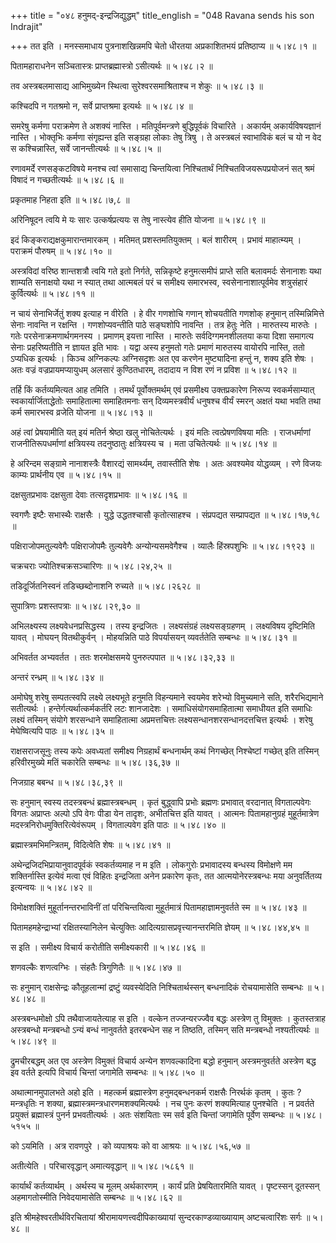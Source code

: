 +++
title = "०४८ हनुमद्-इन्द्रजिद्युद्धम्"
title_english = "048 Ravana sends his son Indrajit"

+++
तत इति । मनस्समाधाय पुत्रनाशखिन्नमपि चेतो धीरतया अप्रकाशितभयं प्रतिष्ठाप्य  ॥  ५।४८।१  ॥   

  

पितामहाराधनेन सञ्चितास्त्रः प्राप्तब्रह्मास्त्रो ऽसीत्यर्थः  ॥  ५।४८।२  ॥   

  

तव अस्त्रबलमासाद्य आभिमुख्येन स्थित्वा सुरेश्वरसमाश्रिताश्च न शेकुः  ॥  ५।४८।३  ॥   

  

कश्चिदपि न गतश्रमो न, सर्वे प्राप्तश्रमा इत्यर्थः  ॥  ५।४८।४  ॥   

  

समरेषु कर्मणा पराक्रमेण ते अशक्यं नास्ति । मतिपूर्वमन्त्रणे बुद्धिपूर्वकं विचारिते । अकार्यम् अकार्यविषयज्ञानं नास्ति । भोक्तृभिः कर्मणा संगृह्यन्त इति सङ्ग्रहा लोकाः तेषु त्रिषु । ते अस्त्रबलं स्वाभाविकं बलं च यो न वेद स कश्चिन्नास्ति, सर्वे जानन्तीत्यर्थः  ॥  ५।४८।५  ॥   

  

रणावमर्दे रणसङ्कटविषये मनश्च त्वां समासाद्य चिन्तयित्वा निश्चितार्थं निश्चितविजयरूपप्रयोजनं सत् श्रमं विषादं न गच्छतीत्यर्थः  ॥  ५।४८।६  ॥   

  

प्रकृतमाह निहता इति  ॥  ५।४८।७,८  ॥   

  

अरिनिषूदन त्वयि मे यः सारः उत्कर्षप्रत्ययः स तेषु नास्त्येव हीति योजना  ॥  ५।४८।९  ॥   

  

इदं किङ्कराद्यक्षकुमारान्तमारकम् । मतिमत् प्रशस्तमतियुक्तम् । बलं शारीरम् । प्रभावं माहात्म्यम् । पराक्रमं पौरुषम्  ॥  ५।४८।१०  ॥   

  

अस्त्रविदां वरिष्ठ शान्तशत्रौ त्वयि गते इतो निर्गते, सन्निकृष्टे हनुमत्समीपं प्राप्ते सति बलावमर्दः सेनानाशः यथा शाम्यति सनाक्षयो यथा न स्यात् तथा आत्मबलं परं च समीक्ष्य समारभस्व, स्वसेनानाशात्पूर्वमेव शत्रुसंहारं कुर्वित्यर्थः  ॥  ५।४८।११  ॥   

  

न चायं सेनाभिर्जेतुं शक्य इत्याह न वीरेति । हे वीर गणशोचि गणान् शोचयतीति गणशोक् हनुमान् तस्मिन्निमित्ते सेनाः नावन्ति न रक्षन्ति । गणशोप्यवन्तीति पाठे सङ्घशोपि नावन्ति । तत्र हेतुः नेति । मारुतस्य मारुतेः । गतेः परसेनाक्रमणार्थगमनस्य । प्रमाणम् इयत्ता नास्ति । मारुतेः सर्वदिग्गमनशीलतया कया दिशा समागत्य सेनाः प्रहरिष्यतीति न ज्ञायत इति भावः । यद्वा अस्य हनुमतो गतेः प्रमाणं मारुतस्य वायोरपि नास्ति, ततो ऽप्यधिक इत्यर्थः । किञ्च अग्निकल्पः अग्निसदृशः अत एव करणेन मुष्ट्यादिना हन्तुं न, शक्य इति शेषः । अतः वज्रं वज्रप्रायमप्यायुधम् अलसारं कुण्ठितधारम्, तदादाय न विश रणं न प्रविश  ॥  ५।४८।१२  ॥   

  

तर्हि किं कर्तव्यमित्यत आह तमिति । तमर्थं पूर्वोक्तमर्थम् एवं प्रसमीक्ष्य उक्तप्रकारेण निरूप्य स्वकर्मसाम्यात् स्वकार्यार्जिताद्धेतोः समाहितात्मा समाहितमनाः सन् दिव्यमस्त्रवीर्यं धनुषश्च वीर्यं स्मरन् अक्षतं यथा भवति तथा कर्म समारभस्व व्रजेति योजना  ॥  ५।४८।१३  ॥   

  

अहं त्वां प्रेषयामीति यत् इयं मतिर्न श्रेष्ठा खलु नोचितेत्यर्थः । इयं मतिः त्वत्प्रेषणविषया मतिः । राजधर्माणां राजनीतिरूपधर्माणां क्षत्रियस्य तदनुष्ठातुः क्षत्रियस्य च । मता उचितेत्यर्थः  ॥  ५।४८।१४  ॥   

  

हे अरिन्दम सङ्ग्रामे नानाशस्त्रैः वैशारद्यं सामर्थ्यम्, तवास्तीति शेषः । अतः अवश्यमेव योद्धव्यम् । रणे विजयः काम्यः प्रार्थनीय एव  ॥  ५।४८।१५  ॥   

  

दक्षसुतप्रभावः दक्षसुता देवाः तत्सदृशप्रभावः  ॥  ५।४८।१६  ॥   

  

स्वगणैः इष्टैः सभास्थैः राक्षसैः । युद्धे उद्धतश्चासौ कृतोत्साहश्च । संप्रपद्यत सम्प्रापद्यत  ॥  ५।४८।१७,१८  ॥   

  

पक्षिराजोपमतुल्यवेगैः पक्षिराजोपमैः तुल्यवेगैः अन्योन्यसमवेगैश्च । व्यालैः हिंस्रपशुभिः  ॥  ५।४८।१९२३  ॥   

  

चक्रचराः ज्योतिश्चक्रसञ्चारिणः  ॥  ५।४८।२४,२५  ॥   

  

तडिदूर्जितनिस्वनं तडिच्छब्दोनाशनि रुच्यते  ॥  ५।४८।२६२८  ॥   

  

सुपात्रिणः प्रशस्तपत्राः  ॥  ५।४८।२९,३०  ॥   

  

अभिलक्ष्यस्य लक्ष्यवेधनप्रसिद्धस्य । तस्य इन्द्रजितः । लक्ष्यसंग्रहं लक्ष्यसङ्ग्रहणम् । लक्ष्यविषय दृष्टिमिति यावत् । मोघयन् वितथीकुर्वन् । मोहयन्निति पाठे विपर्यासयन् व्यवर्ततेति सम्बन्धः  ॥  ५।४८।३१  ॥   

  

अभिवर्तत अभ्यवर्तत । ततः शरमोक्षसमये पुनरुत्पपात  ॥  ५।४८।३२,३३  ॥   

  

अन्तरं रन्ध्रम्  ॥  ५।४८।३४  ॥   

  

अमोघेषु शरेषु सम्पतत्स्वपि लक्ष्ये लक्ष्यभूते हनुमति विहन्यमाने स्वयमेव शरेभ्यो विमुच्यमाने सति, शरैरभिद्यमाने सतीत्यर्थः । हन्तेर्गत्यर्थात्कर्मकर्तरि लटः शानजादेशः । समाधिसंयोगसमाहितात्मा समाधीयत इति समाधिः लक्ष्यं तस्मिन् संयोगे शरसन्धाने समाहितात्मा अप्रमत्तचित्तः लक्ष्यसन्धानशरसन्धानदत्तचित्त इत्यर्थः । शरेषु मेघेष्वित्यपि पाठः  ॥  ५।४८।३५  ॥   

  

राक्षसराजसूनुः तस्य कपेः अवध्यतां समीक्ष्य निग्रहार्थं बन्धनार्थम् कथं निगच्छेत् निश्चेष्टां गच्छेत् इति तस्मिन् हरिवीरमुख्ये मतिं चकारेति सम्बन्धः  ॥  ५।४८।३६,३७  ॥   

  

निजग्राह बबन्ध  ॥  ५।४८।३८,३९  ॥   

  

सः हनुमान् स्वस्य तदस्त्रबन्धं ब्रह्मास्त्रबन्धम् । कृतं बुद्ध्वापि प्रभोः ब्रह्मणः प्रभावात् वरदानात् विगताल्पवेगः विगतः अप्राप्तः अल्पो ऽपि वेगः पीडा येन तादृशः, अभीतचित्त इति यावत् । आत्मनः पितामहानुग्रहं मुहूर्तमात्रेण मदस्त्रनिरोधमुक्तिरित्येवंरूपम् । विगताल्पवेग इति पाठः  ॥  ५।४८।४०  ॥   

  

ब्रह्मास्त्रमभिमन्त्रितम्, विदित्वेति शेषः  ॥  ५।४८।४१  ॥   

  

अथेन्द्रजिदभिप्रायानुवादपूर्वकं स्वकर्तव्यमाह न म इति । लोकगुरोः प्रभावादस्य बन्धस्य विमोक्षणे मम शक्तिर्नास्ति इत्येवं मत्वा एवं विहितः इन्द्रजिता अनेन प्रकारेण कृतः, तत आत्मयोनेरस्त्रबन्धः मया अनुवर्तितव्य इत्यन्वयः  ॥  ५।४८।४२  ॥   

  

विमोक्षशक्तिं मुहूर्तानन्तरभाविनीं तां परिचिन्तयित्वा मुहूर्तमात्रं पितामहाज्ञामनुवर्तते स्म  ॥  ५।४८।४३  ॥   

  

पितामहमहेन्द्राभ्यां रक्षितस्यानिलेन चेत्युक्तिः आदित्यग्रासप्रवृत्त्यानन्तरमिति ज्ञेयम्  ॥  ५।४८।४४,४५  ॥   

  

स इति । समीक्ष्य विचार्य करोतीति समीक्ष्यकारी  ॥  ५।४८।४६  ॥   

  

शणवल्कैः शणत्वग्भिः । संहतैः त्रिगुणितैः  ॥  ५।४८।४७  ॥   

  

सः हनुमान् राक्षसेन्द्रः कौतूहलान्मां द्रष्टुं व्यवस्येदिति निश्चितार्थस्सन् बन्धनादिकं रोचयामासेति सम्बन्धः  ॥  ५।४८।४८  ॥   

  

अस्त्रबन्धमोक्षो ऽपि तथैवाजायतेत्याह स इति । वल्केन तज्जन्यरज्ज्वैव बद्धः अस्त्रेण तु विमुक्तः । कुतस्तत्राह अस्त्रबन्धो मन्त्रबन्धो ऽन्यं बन्धं नानुवर्तते इतरबन्धेन सह न तिष्ठति, तस्मिन् सति मन्त्रबन्धो नश्यतीत्यर्थः  ॥  ५।४८।४९  ॥   

  

द्रुमचीरबद्धम् अत एव अस्त्रेण विमुक्तं विचार्य अन्येन शणवल्कादिना बद्धो हनुमान् अस्त्रमनुवर्तते अस्त्रेण बद्ध इव वर्तते इत्यपि विचार्य चिन्तां जगामेति सम्बन्धः  ॥  ५।४८।५०  ॥   

  

अथात्मानमुपालभते अहो इति । महत्कर्म ब्रह्मास्त्रेण हनुमद्बन्धनकर्म राक्षसैः निरर्थकं कृतम् । कुतः ? मन्त्रधृतिः न शक्या, ब्रह्मास्त्रमन्त्रधारणमशक्यमित्यर्थः । नच पुनः करणं शक्यमित्याह पुनश्चेति । न प्रवर्तते प्रयुक्तं ब्रह्मास्त्रं पुनर्न प्रभवतीत्यर्थः । अतः संशयिताः स्म सर्व इति चिन्तां जगामेति पूर्वेण सम्बन्धः  ॥  ५।४८।५१५५  ॥   

  

को ऽयमिति । अत्र रावणपुरे । को व्यपाश्रयः को वा आश्रयः  ॥  ५।४८।५६,५७  ॥   

  

अतीत्येति । परिचारवृद्धान् अमात्यवृद्धान्  ॥  ५।४८।५८६१  ॥   

  

कार्यार्थं कर्तव्यार्थम् । अर्थस्य च मूलम् अर्थकारणम् । कार्यं प्रति प्रेषयितारमिति यावत् । पृष्टस्सन् दूतस्सन् अहमागतोस्मीति निवेदयामासेति सम्बन्धः  ॥  ५।४८।६२  ॥   

  

इति श्रीमहेश्वरतीर्थविरचितायां श्रीरामायणत्त्वदीपिकाख्यायां सुन्दरकाण्डव्याख्यायाम् अष्टचत्वारिंशः सर्गः  ॥  ५।४८  ॥   

  

